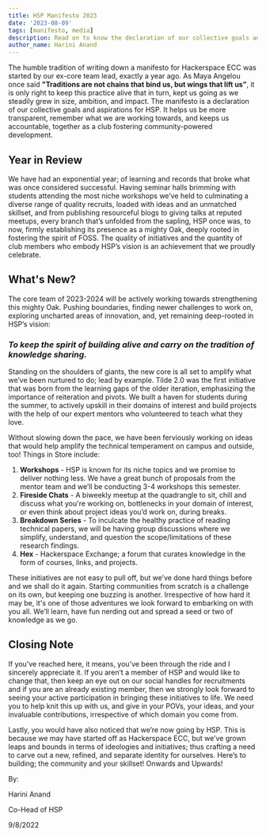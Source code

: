 ```yaml
---
title: HSP Manifesto 2023
date: '2023-08-09'
tags: [manifesto, media]
description: Read on to know the declaration of our collective goals and aspirations for HSP in the year 2023. 
author_name: Harini Anand
---
```




The humble tradition of writing down a manifesto for Hackerspace ECC was started by our ex-core team lead, exactly a year ago. As Maya Angelou once said **"Traditions are not chains that bind us, but wings that lift us”**, it is only right to keep this practice alive that in turn, kept us going as we steadily grew in size, ambition, and impact. The manifesto is a declaration of our collective goals and aspirations for HSP. It helps us be more transparent, remember what we are working towards, and keeps us accountable, together as a club fostering community-powered development.

## Year in Review

We have had an exponential year; of learning and records that broke what was once considered successful. Having seminar halls brimming with students attending the most niche workshops we’ve held to culminating a diverse range of quality recruits, loaded with ideas and an unmatched skillset, and from publishing resourceful blogs to giving talks at reputed meetups, every branch that’s unfolded from the sapling, HSP once was, to now, firmly establishing its presence as a mighty Oak, deeply rooted in fostering the spirit of FOSS. The quality of initiatives and the quantity of club members who embody HSP’s vision is an achievement that we proudly celebrate. 

## What's New?

The core team of 2023-2024 will be actively working towards strengthening this mighty Oak. Pushing boundaries, finding newer challenges to work on, exploring uncharted areas of innovation, and, yet remaining deep-rooted in HSP’s vision:
### *To keep the spirit of building alive and carry on the tradition of knowledge sharing.*


Standing on the shoulders of giants, the new core is all set to amplify what we’ve been nurtured to do; lead by example. Tilde 2.0 was the first initiative that was born from the learning gaps of the older iteration, emphasizing the importance of reiteration and pivots. We built a haven for students during the summer, to actively upskill in their domains of interest and build projects with the help of our expert mentors who volunteered to teach what they love.


Without slowing down the pace, we have been ferviously working on ideas that would help amplify the technical temperament on campus and outside, too! 
Things in Store include:

1. **Workshops** - HSP is known for its niche topics and we promise to deliver nothing less. We have a great bunch of proposals from the mentor team and we’ll be conducting 3-4 workshops this semester.
2. **Fireside Chats** - A biweekly meetup at the quadrangle to sit, chill and discuss what you're working on, bottlenecks in your domain of interest, or even think about project ideas you’d work on, during breaks.
3. **Breakdown Series** - To inculcate the healthy practice of reading technical papers, we will be having group discussions where we simplify, understand, and question the scope/limitations of these research findings.
4. **Hex** - Hackerspace Exchange; a forum that curates knowledge in the form of courses, links, and projects. 


These initiatives are not easy to pull off, but we’ve done hard things before and we shall do it again. Starting communities from scratch is a challenge on its own, but keeping one buzzing is another. Irrespective of how hard it may be, it's one of those adventures we look forward to embarking on with you all. We’ll learn, have fun nerding out and spread a seed or two of knowledge as we go.  

## Closing Note

If you’ve reached here, it means, you’ve been through the ride and I sincerely appreciate it. If you aren’t a member of HSP and would like to change that, then keep an eye out on our social handles for recruitments and if you are an already existing member, then we strongly look forward to seeing your active participation in bringing these initiatives to life. We need you to help knit this up with us, and give in your POVs, your ideas, and your invaluable contributions, irrespective of which domain you come from. 


Lastly, you would have also noticed that we’re now going by HSP. This is because we may have started off as Hackerspace ECC, but we’ve grown leaps and bounds in terms of ideologies and initiatives; thus crafting a need to carve out a new, refined, and separate identity for ourselves. Here’s to building; the community and your skillset! Onwards and Upwards!


By:

Harini Anand

Co-Head of HSP

9/8/2022

